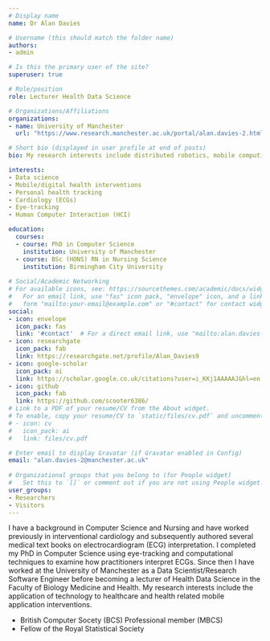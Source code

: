 ```yaml
---
# Display name
name: Dr Alan Davies

# Username (this should match the folder name)
authors:
- admin

# Is this the primary user of the site?
superuser: true

# Role/position
role: Lecturer Health Data Science

# Organizations/Affiliations
organizations:
- name: University of Manchester
  url: "https://www.research.manchester.ac.uk/portal/alan.davies-2.html"

# Short bio (displayed in user profile at end of posts)
bio: My research interests include distributed robotics, mobile computing and programmable matter.

interests:
- Data science
- Mobile/digital health interventions 
- Personal health tracking
- Cardiology (ECGs)
- Eye-tracking
- Human Computer Interaction (HCI)

education:
  courses:
  - course: PhD in Computer Science
    institution: University of Manchester
  - course: BSc (HONS) RN in Nursing Science
    institution: Birmingham City University 
  
# Social/Academic Networking
# For available icons, see: https://sourcethemes.com/academic/docs/widgets/#icons
#   For an email link, use "fas" icon pack, "envelope" icon, and a link in the
#   form "mailto:your-email@example.com" or "#contact" for contact widget.
social:
- icon: envelope
  icon_pack: fas
  link: '#contact'  # For a direct email link, use "mailto:alan.davies-2@manchester.ac.uk".
- icon: researchgate
  icon_pack: fab
  link: https://researchgate.net/profile/Alan_Davies9
- icon: google-scholar
  icon_pack: ai
  link: https://scholar.google.co.uk/citations?user=i_KKj1AAAAAJ&hl=en
- icon: github
  icon_pack: fab
  link: https://github.com/scooter6386/
# Link to a PDF of your resume/CV from the About widget.
# To enable, copy your resume/CV to `static/files/cv.pdf` and uncomment the lines below.  
# - icon: cv
#   icon_pack: ai
#   link: files/cv.pdf

# Enter email to display Gravatar (if Gravatar enabled in Config)
email: "alan.davies-2@manchester.ac.uk"
  
# Organizational groups that you belong to (for People widget)
#   Set this to `[]` or comment out if you are not using People widget.  
user_groups:
- Researchers
- Visitors
---
```


I have a background in Computer Science and Nursing and have worked previously in interventional cardiology and subsequently authored several medical text books on electrocardiogram (ECG) interpretation. I completed my PhD in Computer Science using eye-tracking and computational techniques to examine how practitioners interpret ECGs. Since then I have worked at the University of Manchester as a Data Scientist/Research Software Engineer before becoming a lecturer of Health Data Science in the Faculty of Biology Medicine and Health. My research interests include the application of technology to healthcare and health related mobile application interventions.

- British Computer Socety (BCS) Professional member (MBCS)<br />
- Fellow of the Royal Statistical Society
